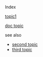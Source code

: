 Index

[topic1](topic1.html)

[doc topic](docs01.html)

see also
* [second topic](topic2.md)
* [third topic](topic3.md)

